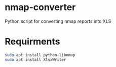 # nmap-converter
Python script for converting nmap reports into XLS
# Requirments
```bash 
sudo apt install python-libnmap
sudo apt install XlsxWriter
```
